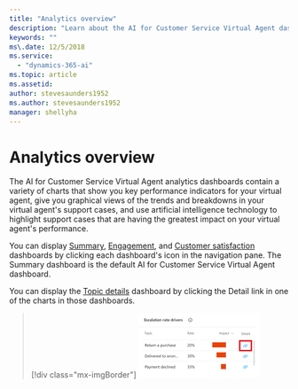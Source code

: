 ```yaml
---
title: "Analytics overview"
description: "Learn about the AI for Customer Service Virtual Agent dashboards."
keywords: ""
ms\.date: 12/5/2018
ms.service:
  - "dynamics-365-ai"
ms.topic: article
ms.assetid: 
author: stevesaunders1952
ms.author: stevesaunders1952
manager: shellyha
---
```


# Analytics overview

The AI for Customer Service Virtual Agent analytics dashboards contain a variety of charts that show you key performance indicators for your virtual agent, give you graphical views of the trends and breakdowns in your virtual agent's support cases, and use artificial intelligence technology to highlight support cases that are having the greatest impact on your virtual agent's performance.

You can display [Summary](analytics-summary.md), [Engagement](analytics-engagement.md), and [Customer satisfaction](analytics-CSAT.md) dashboards by clicking each dashboard's icon in the navigation pane. The Summary dashboard is the default AI for Customer Service Virtual Agent dashboard.

You can display the [Topic details](analytics-topic-details.md) dashboard by clicking the Detail link in one of the charts in those dashboards.

   > [!div class="mx-imgBorder"]
   > ![Topic details link](media/analytics-overview-1.PNG)